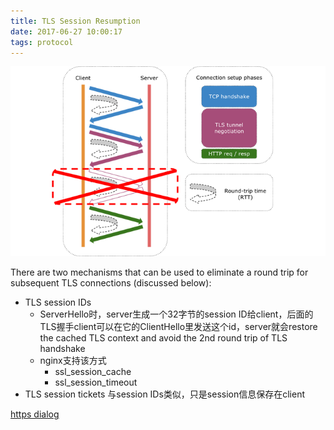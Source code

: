 ```yaml
---
title: TLS Session Resumption
date: 2017-06-27 10:00:17
tags: protocol
---
```


![TLS](https://github.com/funkygao/blogassets/blob/master/img/round-trip-elimination-tls.png?raw=true)

There are two mechanisms that can be used to eliminate a round trip for subsequent TLS connections (discussed below):

- TLS session IDs
  - ServerHello时，server生成一个32字节的session ID给client，后面的TLS握手client可以在它的ClientHello里发送这个id，server就会restore the cached TLS context and avoid the 2nd round trip of TLS handshake
  - nginx支持该方式
    - ssl_session_cache
    - ssl_session_timeout
- TLS session tickets
  与session IDs类似，只是session信息保存在client

[https dialog](/2017/05/19/https/)
